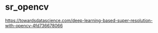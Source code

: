 # sr_opencv
https://towardsdatascience.com/deep-learning-based-super-resolution-with-opencv-4fd736678066
